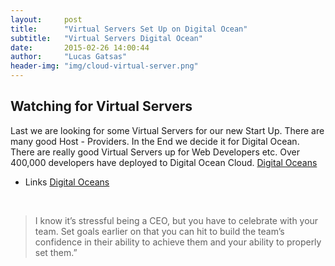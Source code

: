 ```yaml
---
layout:     post
title:      "Virtual Servers Set Up on Digital Ocean"
subtitle:   "Virtual Servers Digital Ocean"
date:       2015-02-26 14:00:44
author:     "Lucas Gatsas"
header-img: "img/cloud-virtual-server.png"
---
```

<h2 class="section-heading">Watching for Virtual Servers </h2>




Last we are looking for some Virtual Servers for our new Start Up. There are many good Host - Providers. In the End we decide it for Digital Ocean.
There are really good Virtual Servers up for Web Developers etc. Over 400,000 developers have deployed to Digital Ocean Cloud. [Digital Oceans](https://www.digitalocean.com/) 





- Links 
[Digital Oceans](https://www.digitalocean.com/) 

<!--
<div class="row">
        <div class="col-md-4"></div>
        <div class="col-md-4"><img class="img-circle img-responsive img-center" src="{{ site.baseurl }}/img/9k=.jpg" alt="">  <h3>Helen V. Holmes
                    <small>Designer and Front-End Web Developer @Capital One - U.S.A</small>
                </h3></div>
        <div class="col-md-4"></div>
      </div>
-->





<!--
<a href="#">
    <img src="{{ site.baseurl }}/img/googleanalstic.png" alt="Post Sample Image" style="width:100%">
</a>
-->

<br>

<blockquote>
I know it’s stressful being a CEO, but you have to celebrate with your team. Set goals earlier on that you can hit to build the team’s confidence in their ability to achieve them and your ability to properly set them.”
</blockquote>